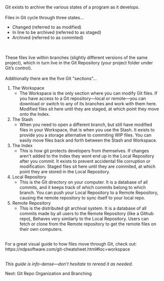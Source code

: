 Git exists to archive the various states of a program as it develops.
</br></br>
Files in Git cycle through three states...
* Changed (referred to as modified)
* In line to be archived (referred to as staged)
* Archived (referred to as commited)
  
</br></br>
These files live within branches (slightly different versions of the same project), which in turn live in the Git Repository (your project folder under Git’s control).
</br></br>
Additionally there are the five Git "sections"...
1. The Workspace
   - The Workspace is the only section where you can modify Git files. If you have access to a Git repository—local or remote—you can download or switch to any of its branches and work with them here. Modified files sit here until they are staged, at which point they move onto the Index.
2. The Stash
   - When you need to open a different branch, but still have modified files in your Workspace, that is when you use the Stash. It exists to provide you a storage alternative to commiting WIP files. You can easily move files back and forth between the Stash and Workspace.
3. The Index
   - This is how git protects developers from themselves. If changes aren't added to the Index they wont end up in the Local Repository after you commit. It exists to prevent accidental file corruption or modification. Staged files sit here until they are commited, at which point they are stored in the Local Repository.
4. Local Repository
   - This is the Git directory on your computer. It is a database of all commits, and it keeps track of which commits belong to which branch. You can push your Local Repository to a Remote Repository, causing the remote repository to sync itself to your local repo.
5. Remote Repository
   - This is the distributed git archival system. It is a database of all commits made by all users to the Remote Repository (like a Github repo), Behaves very similarly to the Local Repository. Users can fetch or clone from the Remote repository to get the remote files on their own computers.
</br>
For a great visual guide to how files move through Git, check out:</br>
https://ndpsoftware.com/git-cheatsheet.html#loc=workspace
</br></br>

*This guide is info-dense—don’t hesitate to reread it as needed.*

Next: Git Repo Organization and Branching
